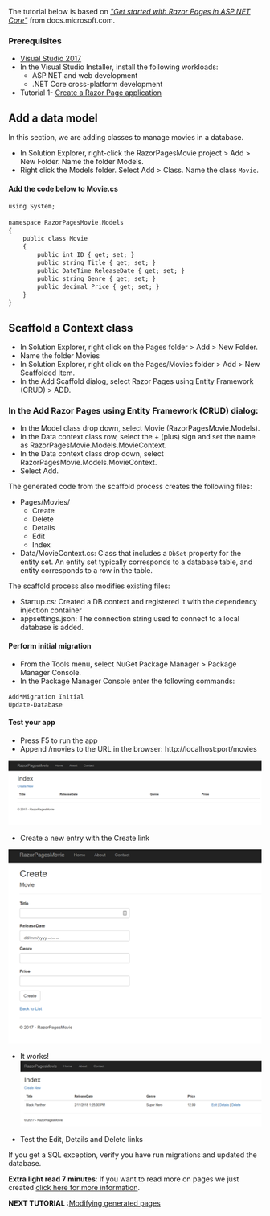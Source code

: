 The tutorial below is based on [*"Get started with Razor Pages in ASP.NET Core"*](https://docs.microsoft.com/en-us/aspnet/core/tutorials/razor-pages/razor-pages-start) from docs.microsoft.com.

### Prerequisites
*  [Visual Studio 2017](https://visualstudio.microsoft.com/downloads/?wt.mc_id=adw-brand&gclid=Cj0KCQjwqYfWBRDPARIsABjQRYwLe3b9dJMixA98s8nS8QfuNBKGsiRVRXzB93fe4E27LGK5KLrGcnYaAgdREALw_wcB)
* In the Visual Studio Installer, install the following workloads:
    * ASP.NET and web development
    * .NET Core cross-platform development
* Tutorial 1- [Create a Razor Page application](../1-Create%20a%20Razor%20Page/Create-a-Razorpage-VS.md)

## Add a data model
In this section, we are adding classes to manage movies in a database.

* In Solution Explorer, right-click the RazorPagesMovie project > Add > New Folder. Name the folder Models.
* Right click the Models folder. Select Add > Class. Name the class `Movie`.

#### Add the code below to Movie.cs
```
using System;

namespace RazorPagesMovie.Models
{
    public class Movie
    {
        public int ID { get; set; }
        public string Title { get; set; }
        public DateTime ReleaseDate { get; set; }
        public string Genre { get; set; }
        public decimal Price { get; set; }
    }
}

```

## Scaffold a Context class

* In Solution Explorer, right click on the Pages folder > Add > New Folder.
* Name the folder Movies
* In Solution Explorer, right click on the Pages/Movies folder > Add > New Scaffolded Item.
* In the Add Scaffold dialog, select Razor Pages using Entity Framework (CRUD) > ADD.

### In the Add Razor Pages using Entity Framework (CRUD) dialog:

* In the Model class drop down, select Movie (RazorPagesMovie.Models).
* In the Data context class row, select the + (plus) sign and set the name as RazorPagesMovie.Models.MovieContext.
* In the Data context class drop down, select RazorPagesMovie.Models.MovieContext.
* Select Add.

The generated code from the scaffold process creates the following files:

* Pages/Movies/
    * Create
    * Delete
    * Details
    * Edit
    * Index
* Data/MovieContext.cs: Class that includes a `DbSet` property for the entity set. An entity set typically corresponds to a database table, and entity corresponds to a row in the table.

The scaffold process also modifies existing files:

* Startup.cs: Created a DB context and registered it with the dependency injection container
* appsettings.json: The connection string used to connect to a local database is added.


#### Perform initial migration

* From the Tools menu, select NuGet Package Manager > Package Manager Console.
* In the Package Manager Console enter the following commands:

```
Add*Migration Initial
Update-Database
```

#### Test your app
* Press F5 to run the app
* Append /movies to the URL in the browser: http://localhost:port/movies

![](images/moviespage.PNG)

* Create a new entry with the Create link

![](images/createnew.PNG)

* It works!
![](images/newentry.PNG)

* Test the Edit, Details and Delete links
  
If you get a SQL exception, verify you have run migrations and updated the database.

**Extra light read 7 minutes**: If you want to read more on pages we just created [click here for more information](https://docs.microsoft.com/en-us/aspnet/core/tutorials/razor-pages/page).

**NEXT TUTORIAL** :[Modifying generated pages](../3-Update%20Pages/update-VS.md)
